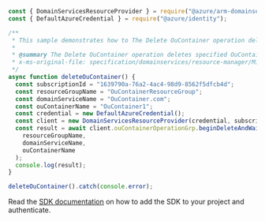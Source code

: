 ```javascript
const { DomainServicesResourceProvider } = require("@azure/arm-domainservices");
const { DefaultAzureCredential } = require("@azure/identity");

/**
 * This sample demonstrates how to The Delete OuContainer operation deletes specified OuContainer.
 *
 * @summary The Delete OuContainer operation deletes specified OuContainer.
 * x-ms-original-file: specification/domainservices/resource-manager/Microsoft.AAD/stable/2021-05-01/examples/DeleteOuContainer.json
 */
async function deleteOuContainer() {
  const subscriptionId = "1639790a-76a2-4ac4-98d9-8562f5dfcb4d";
  const resourceGroupName = "OuContainerResourceGroup";
  const domainServiceName = "OuContainer.com";
  const ouContainerName = "OuContainer1";
  const credential = new DefaultAzureCredential();
  const client = new DomainServicesResourceProvider(credential, subscriptionId);
  const result = await client.ouContainerOperationGrp.beginDeleteAndWait(
    resourceGroupName,
    domainServiceName,
    ouContainerName
  );
  console.log(result);
}

deleteOuContainer().catch(console.error);
```

Read the [SDK documentation](https://github.com/Azure/azure-sdk-for-js/blob/%40azure%2Farm-domainservices_4.0.1/sdk/domainservices/arm-domainservices/README.md) on how to add the SDK to your project and authenticate.
